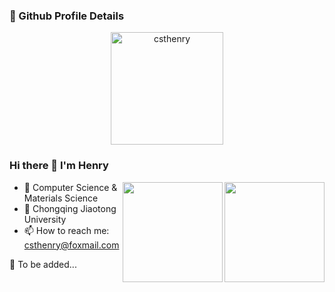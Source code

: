 ### 🔎 Github Profile Details

<p align="center"><img height="180em" src="https://github-profile-summary-cards.vercel.app/api/cards/profile-details?username=csthenry&theme=github" alt="csthenry" align = "center"/></p>

### Hi there 👋 I'm Henry

<img align="right" height="160em" src="https://github-profile-summary-cards.vercel.app/api/cards/repos-per-language?username=csthenry&theme=github" />
<img align="right" height="160em" src="https://github-profile-summary-cards.vercel.app/api/cards/stats?username=csthenry&theme=github" />

- 🔭 Computer Science & Materials Science
- 🏫 Chongqing Jiaotong University
- 📫 How to reach me: csthenry@foxmail.com

🔗 To be added...


<!--
**CSTHenry/CSTHenry** is a ✨ _special_ ✨ repository because its `README.md` (this file) appears on your GitHub profile.

Here are some ideas to get you started:

- 🔭 I’m currently working on ...
- 🌱 I’m currently learning ...
- 👯 I’m looking to collaborate on ...
- 🤔 I’m looking for help with ...
- 💬 Ask me about ...
- 📫 How to reach me: ...
- 😄 Pronouns: ...
- ⚡ Fun fact: ...
-->

